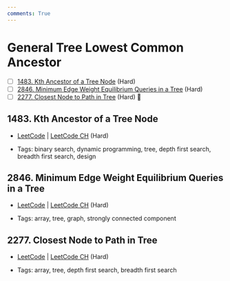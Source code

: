 ```yaml
---
comments: True
---
```


# General Tree Lowest Common Ancestor

- [ ] [1483. Kth Ancestor of a Tree Node](https://leetcode.cn/problems/kth-ancestor-of-a-tree-node/) (Hard)
- [ ] [2846. Minimum Edge Weight Equilibrium Queries in a Tree](https://leetcode.cn/problems/minimum-edge-weight-equilibrium-queries-in-a-tree/) (Hard)
- [ ] [2277. Closest Node to Path in Tree](https://leetcode.cn/problems/closest-node-to-path-in-tree/) (Hard) 👑

## 1483. Kth Ancestor of a Tree Node

-   [LeetCode](https://leetcode.com/problems/kth-ancestor-of-a-tree-node/) | [LeetCode CH](https://leetcode.cn/problems/kth-ancestor-of-a-tree-node/) (Hard)

-   Tags: binary search, dynamic programming, tree, depth first search, breadth first search, design

## 2846. Minimum Edge Weight Equilibrium Queries in a Tree

-   [LeetCode](https://leetcode.com/problems/minimum-edge-weight-equilibrium-queries-in-a-tree/) | [LeetCode CH](https://leetcode.cn/problems/minimum-edge-weight-equilibrium-queries-in-a-tree/) (Hard)

-   Tags: array, tree, graph, strongly connected component

## 2277. Closest Node to Path in Tree

-   [LeetCode](https://leetcode.com/problems/closest-node-to-path-in-tree/) | [LeetCode CH](https://leetcode.cn/problems/closest-node-to-path-in-tree/) (Hard)

-   Tags: array, tree, depth first search, breadth first search
